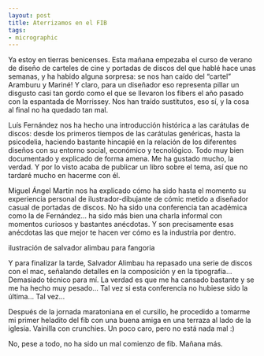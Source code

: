 ```yaml
---
layout: post
title: Aterrizamos en el FIB
tags:
- micrographic
---
```

Ya estoy en tierras benicenses. Esta mañana empezaba el curso de verano de diseño de carteles de cine y portadas de discos del que hablé hace unas semanas, y ha habido alguna sorpresa: se nos han caído del “cartel” Aramburu y Mariné! Y claro, para un diseñador eso representa pillar un disgusto casi tan gordo como el que se llevaron los fibers el año pasado con la espantada de Morrissey. Nos han traído sustitutos, eso sí, y la cosa al final no ha quedado tan mal.

Luís Fernández nos ha hecho una introducción histórica a las carátulas de discos: desde los primeros tiempos de las carátulas genéricas, hasta la psicodelia, haciendo bastante hincapié en la relación de los diferentes diseños con su entorno social, económico y tecnológico. Todo muy bien documentado y explicado de forma amena. Me ha gustado mucho, la verdad. Y por lo visto acaba de publicar un libro sobre el tema, así que no tardaré mucho en hacerme con él.

Miguel Ángel Martín nos ha explicado cómo ha sido hasta el momento su experiencia personal de ilustrador-dibujante de cómic metido a diseñador casual de portadas de discos. No ha sido una conferencia tan académica como la de Fernández… ha sido más bien una charla informal con momentos curiosos y bastantes anécdotas. Y son precisamente esas anécdotas las que mejor te hacen ver cómo es la industria por dentro.

ilustración de salvador alimbau para fangoria

Y para finalizar la tarde, Salvador Alimbau ha repasado una serie de discos con el mac, señalando detalles en la composición y en la tipografía… Demasiado técnico para mí. La verdad es que me ha cansado bastante y se me ha hecho muy pesado… Tal vez si esta conferencia no hubiese sido la última… Tal vez…

Después de la jornada maratoniana en el cursillo, he procedido a tomarme mi primer heladito del fib con una buena amiga en una terraza al lado de la iglesia. Vainilla con crunchies. Un poco caro, pero no está nada mal :)

No, pese a todo, no ha sido un mal comienzo de fib. Mañana más.
